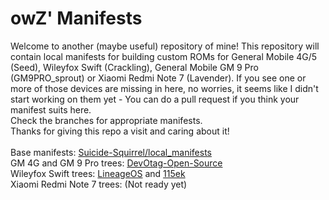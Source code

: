 # owZ' Manifests
Welcome to another (maybe useful) repository of mine! This repository will contain local manifests for building custom ROMs for General Mobile 4G/5 (Seed), Wileyfox Swift (Crackling), General Mobile GM 9 Pro (GM9PRO_sprout) or Xiaomi Redmi Note 7 (Lavender). If you see one or more of those devices are missing in here, no worries, it seems like I didn't start working on them yet - You can do a pull request if you think your manifest suits here.
</br>
Check the branches for appropriate manifests.
</br>
Thanks for giving this repo a visit and caring about it!
</br></br>
Base manifests: <a href="https://github.com/Suicide-Squirrel/local_manifests">Suicide-Squirrel/local_manifests</a>
</br>
GM 4G and GM 9 Pro trees: <a href="https://github.com/DevOtag-Open-Source">DevOtag-Open-Source</a>
</br>
Wileyfox Swift trees: <a href="https://github.com/LineageOS">LineageOS</a> and <a href="https://github.com/115ek">115ek</a>
</br>
Xiaomi Redmi Note 7 trees: (Not ready yet)
